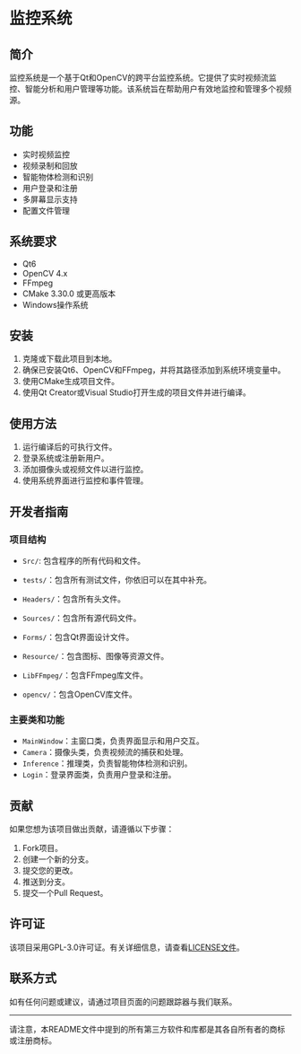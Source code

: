 # 监控系统

## 简介

监控系统是一个基于Qt和OpenCV的跨平台监控系统。它提供了实时视频流监控、智能分析和用户管理等功能。该系统旨在帮助用户有效地监控和管理多个视频源。

## 功能

- 实时视频监控
- 视频录制和回放
- 智能物体检测和识别
- 用户登录和注册
- 多屏幕显示支持
- 配置文件管理

## 系统要求

- Qt6
- OpenCV 4.x
- FFmpeg
- CMake 3.30.0 或更高版本
- Windows操作系统

## 安装

1. 克隆或下载此项目到本地。
2. 确保已安装Qt6、OpenCV和FFmpeg，并将其路径添加到系统环境变量中。
3. 使用CMake生成项目文件。
4. 使用Qt Creator或Visual Studio打开生成的项目文件并进行编译。

## 使用方法

1. 运行编译后的可执行文件。
2. 登录系统或注册新用户。
3. 添加摄像头或视频文件以进行监控。
4. 使用系统界面进行监控和事件管理。

## 开发者指南

### 项目结构

- `Src/`: 包含程序的所有代码和文件。
- `tests/`：包含所有测试文件，你依旧可以在其中补充。

- `Headers/`：包含所有头文件。
- `Sources/`：包含所有源代码文件。
- `Forms/`：包含Qt界面设计文件。
- `Resource/`：包含图标、图像等资源文件。
- `LibFFmpeg/`：包含FFmpeg库文件。
- `opencv/`：包含OpenCV库文件。

### 主要类和功能

- `MainWindow`：主窗口类，负责界面显示和用户交互。
- `Camera`：摄像头类，负责视频流的捕获和处理。
- `Inference`：推理类，负责智能物体检测和识别。
- `Login`：登录界面类，负责用户登录和注册。

## 贡献

如果您想为该项目做出贡献，请遵循以下步骤：

1. Fork项目。
2. 创建一个新的分支。
3. 提交您的更改。
4. 推送到分支。
5. 提交一个Pull Request。

## 许可证

该项目采用GPL-3.0许可证。有关详细信息，请查看[LICENSE文件](https://www.gnu.org/licenses/gpl-3.0.txt)。

## 联系方式

如有任何问题或建议，请通过项目页面的问题跟踪器与我们联系。

---

请注意，本README文件中提到的所有第三方软件和库都是其各自所有者的商标或注册商标。